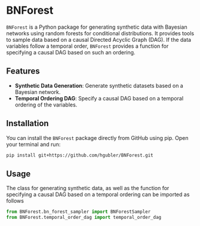 # BNForest

`BNForest` is a Python package for generating synthetic data with Bayesian networks using random forests for conditional distributions. It provides tools to sample data based on a causal Directed Acyclic Graph (DAG). If the data variables follow a temporal order, `BNForest` provides a function for specifying a causal DAG based on such an ordering.

## Features

- **Synthetic Data Generation**: Generate synthetic datasets based on a Bayesian network.
- **Temporal Ordering DAG**: Specify a causal DAG based on a temporal ordering of the variables.

## Installation

You can install the `BNForest` package directly from GitHub using pip. Open your terminal and run:

```bash
pip install git+https://github.com/hgubler/BNForest.git
```

## Usage

The class for generating synthetic data, as well as the function for specifying a causal DAG based on a temporal ordering can be imported as follows

```python
from BNForest.bn_forest_sampler import BNForestSampler
from BNForest.temporal_order_dag import temporal_order_dag
```



